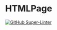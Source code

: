 # HTMLPage

[![GitHub Super-Linter](https://github.com/ThatcherReidel/html-page-ThatcherReidel/workflows/Lint%20Code%20Base/badge.svg)](https://github.com/marketplace/actions/super-linter)

